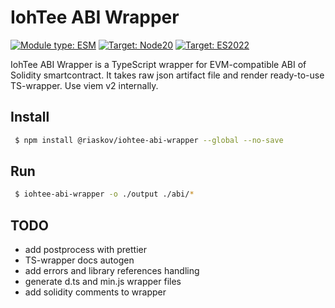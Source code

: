 # IohTee ABI Wrapper

[![Module type: ESM](https://img.shields.io/badge/module%20type-ESM-brightgreen)]()
[![Target: Node20](https://img.shields.io/badge/Node.js->=20-brightgreen)]()
[![Target: ES2022](https://img.shields.io/badge/target-ES2022-brightgreen)]()

IohTee ABI Wrapper is a TypeScript wrapper for EVM-compatible ABI of Solidity smartcontract.
It takes raw json artifact file and render ready-to-use TS-wrapper. Use viem v2 internally.

## Install

```bash
 $ npm install @riaskov/iohtee-abi-wrapper --global --no-save
```

## Run

```bash
 $ iohtee-abi-wrapper -o ./output ./abi/*
```

## TODO
- add postprocess with prettier
- TS-wrapper docs autogen
- add errors and library references handling
- generate d.ts and min.js wrapper files
- add solidity comments to wrapper
